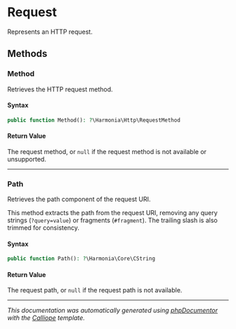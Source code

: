 # Request

Represents an HTTP request.

## Methods

### Method

Retrieves the HTTP request method.

#### Syntax

```php
public function Method(): ?\Harmonia\Http\RequestMethod
```

#### Return Value

The request method, or `null` if the request method is not available or unsupported.

---

### Path

Retrieves the path component of the request URI.

This method extracts the path from the request URI, removing any query
strings (`?query=value`) or fragments (`#fragment`). The trailing slash
is also trimmed for consistency.

#### Syntax

```php
public function Path(): ?\Harmonia\Core\CString
```

#### Return Value

The request path, or `null` if the request path is not available.

---

*This documentation was automatically generated using [phpDocumentor](http://www.phpdoc.org/) with the [Calliope](https://github.com/DaphneWebFramework/Calliope) template.*
